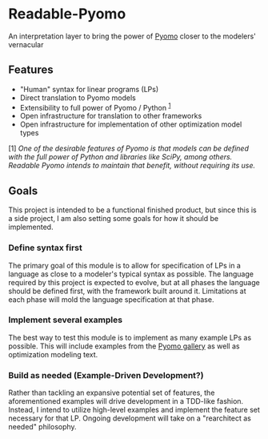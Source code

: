 # Readable-Pyomo
An interpretation layer to bring the power of [Pyomo](http://www.pyomo.org/) closer to the modelers' vernacular
## Features
* "Human" syntax for linear programs (LPs)
* Direct translation to Pyomo models
* Extensibility to full power of Pyomo / Python <sup>[1](#fullpower)</sup>
* Open infrastructure for translation to other frameworks
* Open infrastructure for implementation of other optimization model types

<a id="fullpower">[1]</a> *One of the desirable features of Pyomo is that models can be defined with the full power of Python and libraries like SciPy, among others. Readable Pyomo intends to maintain that benefit, without requiring its use.*
## Goals
This project is intended to be a functional finished product, but since this is a side project, I am also setting some goals for how it should be implemented.
### Define syntax first
The primary goal of this module is to allow for specification of LPs in a language as close to a modeler's typical syntax as possible. The language required by this project is expected to evolve, but at all phases the language should be defined first, with the framework built around it. Limitations at each phase will mold the language specification at that phase.
### Implement several examples
The best way to test this module is to implement as many example LPs as possible. This will include examples from the [Pyomo gallery](https://github.com/Pyomo/PyomoGallery/wiki) as well as optimization modeling text.
### Build as needed (Example-Driven Development?)
Rather than tackling an expansive potential set of features, the aforementioned examples will drive development in a TDD-like fashion. Instead, I intend to utilize high-level examples and implement the feature set necessary for that LP. Ongoing development will take on a "rearchitect as needed" philosophy.
